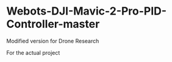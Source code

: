 # Webots-DJI-Mavic-2-Pro-PID-Controller-master
 Modified version for Drone Research

 For the actual project
